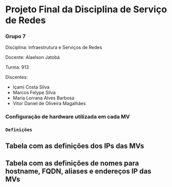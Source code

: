 # Projeto Final da Disciplina de Serviço de Redes
### Grupo 7

Disciplina: Infraestrutura e Serviços de Redes

Docente: Alaelson Jatobá

Turma: 913

Discentes:

* Içami Costa Silva
* Marcos Felype Silva
* Maria Lorrana Alves Barbosa
* Vitor Daniel de Oliveira Magalhães

### Configuração de hardware utilizada em cada MV

### ``Definições``

## Tabela com as definições dos IPs das MVs

## Tabela com as definições de nomes para hostname, FQDN, aliases e endereços IP das MVs
